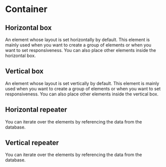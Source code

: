 # Container## Horizontal boxAn element whose layout is set horizontally by default. This element is mainly used when you want to create a group of elements or when you want to set responsiveness. You can also place other elements inside the horizontal box.## Vertical boxAn element whose layout is set vertically by default. This element is mainly used when you want to create a group of elements or when you want to set responsiveness. You can also place other elements inside the vertical box.## Horizontal repeaterYou can iterate over the elements by referencing the data from the database.## Vertical repeaterYou can iterate over the elements by referencing the data from the database.